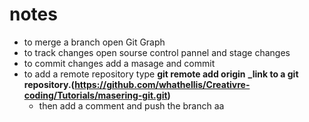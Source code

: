 # notes

- to merge a branch open Git Graph
- to track changes open sourse control pannel and stage changes
- to commit changes add a masage and commit
- to add a remote repository type **git remote add origin** **_link to a git repository.(https://github.com/whathellis/Creativre-coding/Tutorials/masering-git.git)**
  - then add a comment and push the branch
aa